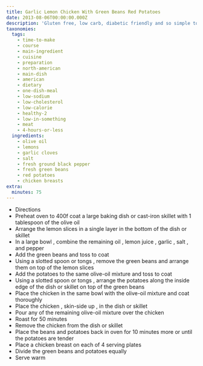 ```yaml
---
title: Garlic Lemon Chicken With Green Beans Red Potatoes
date: 2013-08-06T00:00:00.000Z
description: 'Gluten free, low carb, diabetic friendly and so simple to make!'
taxonomies:
  tags:
    - time-to-make
    - course
    - main-ingredient
    - cuisine
    - preparation
    - north-american
    - main-dish
    - american
    - dietary
    - one-dish-meal
    - low-sodium
    - low-cholesterol
    - low-calorie
    - healthy-2
    - low-in-something
    - meat
    - 4-hours-or-less
  ingredients:
    - olive oil
    - lemons
    - garlic cloves
    - salt
    - fresh ground black pepper
    - fresh green beans
    - red potatoes
    - chicken breasts
extra:
  minutes: 75
---
```

 - Directions
 - Preheat oven to 400f coat a large baking dish or cast-iron skillet with 1 tablespoon of the olive oil
 - Arrange the lemon slices in a single layer in the bottom of the dish or skillet
 - In a large bowl , combine the remaining oil , lemon juice , garlic , salt , and pepper
 - Add the green beans and toss to coat
 - Using a slotted spoon or tongs , remove the green beans and arrange them on top of the lemon slices
 - Add the potatoes to the same olive-oil mixture and toss to coat
 - Using a slotted spoon or tongs , arrange the potatoes along the inside edge of the dish or skillet on top of the green beans
 - Place the chicken in the same bowl with the olive-oil mixture and coat thoroughly
 - Place the chicken , skin-side up , in the dish or skillet
 - Pour any of the remaining olive-oil mixture over the chicken
 - Roast for 50 minutes
 - Remove the chicken from the dish or skillet
 - Place the beans and potatoes back in oven for 10 minutes more or until the potatoes are tender
 - Place a chicken breast on each of 4 serving plates
 - Divide the green beans and potatoes equally
 - Serve warm
